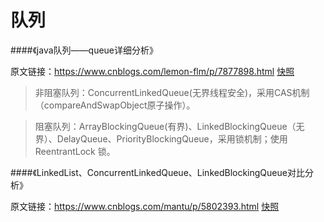 # 队列

####《java队列——queue详细分析》

原文链接：https://www.cnblogs.com/lemon-flm/p/7877898.html [快照](../snapshot/1/1/1.md)

> 非阻塞队列：ConcurrentLinkedQueue(无界线程安全)，采用CAS机制（compareAndSwapObject原子操作）。

> 阻塞队列：ArrayBlockingQueue(有界)、LinkedBlockingQueue（无界）、DelayQueue、PriorityBlockingQueue，采用锁机制；使用 ReentrantLock 锁。

####《LinkedList、ConcurrentLinkedQueue、LinkedBlockingQueue对比分析》

原文链接：https://www.cnblogs.com/mantu/p/5802393.html [快照](../snapshot/1/1/2.md)